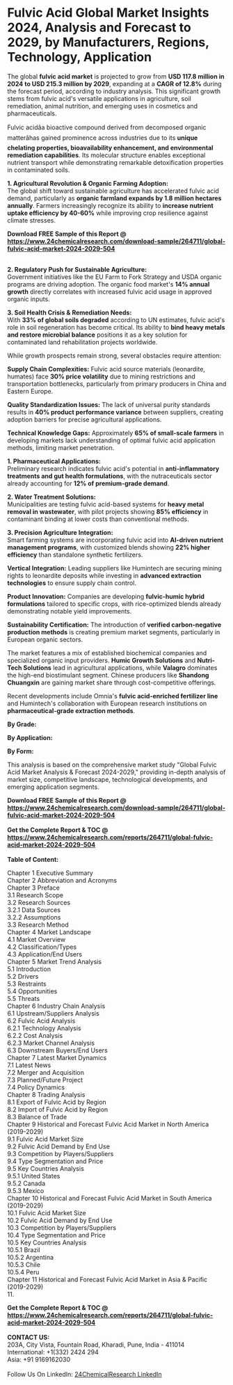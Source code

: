 <h1>Fulvic Acid Global Market Insights 2024, Analysis and Forecast to 2029, by Manufacturers, Regions, Technology, Application</h1><p>The global <strong>fulvic acid market</strong> is projected to grow from <strong>USD 117.8 million in 2024 to USD 215.3 million by 2029</strong>, expanding at a <strong>CAGR of 12.8%</strong> during the forecast period, according to industry analysis. This significant growth stems from fulvic acid's versatile applications in agriculture, soil remediation, animal nutrition, and emerging uses in cosmetics and pharmaceuticals.</p><p>Fulvic acidâa bioactive compound derived from decomposed organic matterâhas gained prominence across industries due to its <strong>unique chelating properties, bioavailability enhancement, and environmental remediation capabilities</strong>. Its molecular structure enables exceptional nutrient transport while demonstrating remarkable detoxification properties in contaminated soils.</p><p><strong>1. Agricultural Revolution &amp; Organic Farming Adoption:</strong><br>
The global shift toward sustainable agriculture has accelerated fulvic acid demand, particularly as <strong>organic farmland expands by 1.8 million hectares annually</strong>. Farmers increasingly recognize its ability to <strong>increase nutrient uptake efficiency by 40-60%</strong> while improving crop resilience against climate stresses.</p><div><b>Download FREE Sample of this Report @ 
            <a href="https://www.24chemicalresearch.com/download-sample/264711/global-fulvic-acid-market-2024-2029-504">
            https://www.24chemicalresearch.com/download-sample/264711/global-fulvic-acid-market-2024-2029-504</a></b></div><br><p><strong>2. Regulatory Push for Sustainable Agriculture:</strong><br>
Government initiatives like the EU Farm to Fork Strategy and USDA organic programs are driving adoption. The organic food market's <strong>14% annual growth</strong> directly correlates with increased fulvic acid usage in approved organic inputs.</p><p><strong>3. Soil Health Crisis &amp; Remediation Needs:</strong><br>
With <strong>33% of global soils degraded</strong> according to UN estimates, fulvic acid's role in soil regeneration has become critical. Its ability to <strong>bind heavy metals and restore microbial balance</strong> positions it as a key solution for contaminated land rehabilitation projects worldwide.</p><p>While growth prospects remain strong, several obstacles require attention:</p><p><strong>Supply Chain Complexities:</strong> Fulvic acid source materials (leonardite, humates) face <strong>30% price volatility</strong> due to mining restrictions and transportation bottlenecks, particularly from primary producers in China and Eastern Europe.</p><p><strong>Quality Standardization Issues:</strong> The lack of universal purity standards results in <strong>40% product performance variance</strong> between suppliers, creating adoption barriers for precise agricultural applications.</p><p><strong>Technical Knowledge Gaps:</strong> Approximately <strong>65% of small-scale farmers</strong> in developing markets lack understanding of optimal fulvic acid application methods, limiting market penetration.</p><p><strong>1. Pharmaceutical Applications:</strong><br>
Preliminary research indicates fulvic acid's potential in <strong>anti-inflammatory treatments and gut health formulations</strong>, with the nutraceuticals sector already accounting for <strong>12% of premium-grade demand</strong>.</p><p><strong>2. Water Treatment Solutions:</strong><br>
Municipalities are testing fulvic acid-based systems for <strong>heavy metal removal in wastewater</strong>, with pilot projects showing <strong>85% efficiency</strong> in contaminant binding at lower costs than conventional methods.</p><p><strong>3. Precision Agriculture Integration:</strong><br>
Smart farming systems are incorporating fulvic acid into <strong>AI-driven nutrient management programs</strong>, with customized blends showing <strong>22% higher efficiency</strong> than standalone synthetic fertilizers.</p><p><strong>Vertical Integration:</strong> Leading suppliers like Humintech are securing mining rights to leonardite deposits while investing in <strong>advanced extraction technologies</strong> to ensure supply chain control.</p><p><strong>Product Innovation:</strong> Companies are developing <strong>fulvic-humic hybrid formulations</strong> tailored to specific crops, with rice-optimized blends already demonstrating notable yield improvements.</p><p><strong>Sustainability Certification:</strong> The introduction of <strong>verified carbon-negative production methods</strong> is creating premium market segments, particularly in European organic sectors.</p><p>The market features a mix of established biochemical companies and specialized organic input providers. <strong>Humic Growth Solutions</strong> and <strong>Nutri-Tech Solutions</strong> lead in agricultural applications, while <strong>Valagro</strong> dominates the high-end biostimulant segment. Chinese producers like <strong>Shandong Chuangxin</strong> are gaining market share through cost-competitive offerings.</p><p>Recent developments include Omnia's <strong>fulvic acid-enriched fertilizer line</strong> and Humintech's collaboration with European research institutions on <strong>pharmaceutical-grade extraction methods</strong>.</p><p><strong>By Grade:</strong></p><p><strong>By Application:</strong></p><p><strong>By Form:</strong></p><p>This analysis is based on the comprehensive market study "Global Fulvic Acid Market Analysis &amp; Forecast 2024-2029," providing in-depth analysis of market size, competitive landscape, technological developments, and emerging application segments.</p><div><b>Download FREE Sample of this Report @ 
            <a href="https://www.24chemicalresearch.com/download-sample/264711/global-fulvic-acid-market-2024-2029-504">
            https://www.24chemicalresearch.com/download-sample/264711/global-fulvic-acid-market-2024-2029-504</a></b></div><br><div><b>Get the Complete Report & TOC @ 
            <a href="https://www.24chemicalresearch.com/reports/264711/global-fulvic-acid-market-2024-2029-504">
            https://www.24chemicalresearch.com/reports/264711/global-fulvic-acid-market-2024-2029-504</a></b></div><br>
            <b>Table of Content:</b><p>Chapter 1 Executive Summary<br />
Chapter 2 Abbreviation and Acronyms<br />
Chapter 3 Preface<br />
3.1 Research Scope<br />
3.2 Research Sources<br />
3.2.1 Data Sources<br />
3.2.2 Assumptions<br />
3.3 Research Method<br />
Chapter 4 Market Landscape<br />
4.1 Market Overview<br />
4.2 Classification/Types<br />
4.3 Application/End Users<br />
Chapter 5 Market Trend Analysis<br />
5.1 Introduction<br />
5.2 Drivers<br />
5.3 Restraints<br />
5.4 Opportunities<br />
5.5 Threats<br />
Chapter 6 Industry Chain Analysis<br />
6.1 Upstream/Suppliers Analysis<br />
6.2 Fulvic Acid Analysis<br />
6.2.1 Technology Analysis<br />
6.2.2 Cost Analysis<br />
6.2.3 Market Channel Analysis<br />
6.3 Downstream Buyers/End Users<br />
Chapter 7 Latest Market Dynamics<br />
7.1 Latest News<br />
7.2 Merger and Acquisition<br />
7.3 Planned/Future Project<br />
7.4 Policy Dynamics<br />
Chapter 8 Trading Analysis<br />
8.1 Export of Fulvic Acid by Region<br />
8.2 Import of Fulvic Acid by Region<br />
8.3 Balance of Trade<br />
Chapter 9 Historical and Forecast Fulvic Acid Market in North America (2019-2029)<br />
9.1 Fulvic Acid Market Size<br />
9.2 Fulvic Acid Demand by End Use<br />
9.3 Competition by Players/Suppliers<br />
9.4 Type Segmentation and Price<br />
9.5 Key Countries Analysis<br />
9.5.1 United States<br />
9.5.2 Canada<br />
9.5.3 Mexico<br />
Chapter 10 Historical and Forecast Fulvic Acid Market in South America (2019-2029)<br />
10.1 Fulvic Acid Market Size<br />
10.2 Fulvic Acid Demand by End Use<br />
10.3 Competition by Players/Suppliers<br />
10.4 Type Segmentation and Price<br />
10.5 Key Countries Analysis<br />
10.5.1 Brazil<br />
10.5.2 Argentina<br />
10.5.3 Chile<br />
10.5.4 Peru<br />
Chapter 11 Historical and Forecast Fulvic Acid Market in Asia & Pacific (2019-2029)<br />
11.</p><div><b>Get the Complete Report & TOC @ 
            <a href="https://www.24chemicalresearch.com/reports/264711/global-fulvic-acid-market-2024-2029-504">
            https://www.24chemicalresearch.com/reports/264711/global-fulvic-acid-market-2024-2029-504</a></b></div><br><b>CONTACT US:</b><br>
            203A, City Vista, Fountain Road, Kharadi, Pune, India - 411014<br>
            International: +1(332) 2424 294<br>
            Asia: +91 9169162030 <br><br>
            Follow Us On LinkedIn: <a href="https://www.linkedin.com/company/24chemicalresearch/">24ChemicalResearch LinkedIn</a>